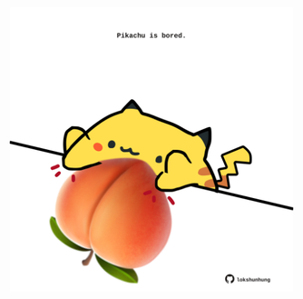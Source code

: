 <!-- built at 14/05/2023, 16:01:12 UTC -->
<p align="center">
  <img width="500" height="500" src="./ReadmeImage.svg">
</p>
